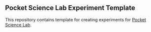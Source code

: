 ## Pocket Science Lab Experiment Template
This repository contains template for creating experiments for [Pocket Science Lab](https://github.com/fossasia?q=pslab).

